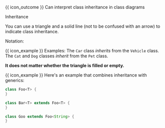 <span id="prereqs"></span>

<span id="outcomes">{{ icon_outcome }} Can interpret class inheritance in class diagrams</span>

<span id="title">Inheritance</span>

<div id="body">

You can use a triangle and a solid line (not to be confused with an arrow) to indicate class inheritance.

Notation:

<pic eager src="{{baseUrl}}/uml/classDiagrams/classInheritance/what/images/notation.png" height="120" />
<p/>

<box>

{{ icon_example }} Examples: The `Car` class _inherits_ from the `Vehicle` class. The `Cat` and `Dog` classes _inherit_ from the `Pet` class.

<pic eager src="{{baseUrl}}/uml/classDiagrams/classInheritance/what/images/examples.png" height="120" />
<p/>

</box>

**It does not matter whether the triangle is filled or empty.**

<box>

{{ icon_example }} Here's an example that combines inheritance with generics:

```java
class Foo<T> {
}

class Bar<T> extends Foo<T> {
}

class Goo extends Foo<String> {
}
```

<puml src="images/cd-inheritance-and-generics.puml" />

</box>

</div>

<div id="extras">
</div>
